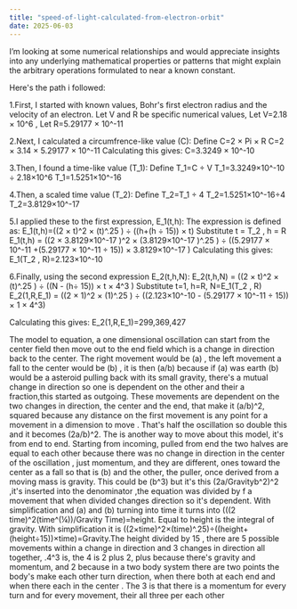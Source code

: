 ```yaml
---
title: "speed-of-light-calculated-from-electron-orbit"
date: 2025-06-03
---
```

I’m looking at some numerical relationships and would appreciate insights into any underlying mathematical properties or patterns that might explain the arbitrary operations formulated to near a known constant.

Here's the path i followed:

1.First, I started with known values, Bohr's first electron radius and the velocity of an electron.
Let V and R be specific numerical values,
Let V=2.18 × 10^6 ,
Let R=5.29177 × 10^-11 

2.Next, I calculated a circumfrence-like value (C):
Define C=2 × Pi × R
C=2 × 3.14 × 5.29177 × 10^-11 
Calculating this gives:
C=3.3249 × 10^-10 

3.Then, I found a time-like value (T_1): 
Define T_1=C ÷ V
T_1=3.3249×10^-10  ÷ 2.18×10^6
T_1=1.5251×10^-16 

4.Then, a scaled time value (T_2): 
Define T_2=T_1 ÷ 4
T_2=1.5251×10^-16÷4
T_2=3.8129×10^-17


5.I applied these to the first expression, E_1(t,h):
The expression is defined as:
E_1(t,h)=((2 × t)^2  × (t)^.25  ) ÷ ((h+(h ÷ 15)) × t)
Substitute t = T_2 , h = R
E_1(t,h) = ((2 × 3.8129×10^-17 )^2 × (3.8129×10^-17 )^.25 ) ÷ ((5.29177 × 10^-11 +(5.29177 × 10^-11  ÷ 15)) × 3.8129×10^-17 )
Calculating this gives:
E_1(T_2 , R)=2.123×10^-10

6.Finally, using the second expression  E_2(t,h,N):
E_2(t,h,N) = ((2 × t)^2 × (t)^.25 ) ÷ ((N - (h÷ 15)) × t × 4^3 ) 
Substitute t=1, h=R, N=E_1(T_2 , R)
E_2(1,R,E_1) = ((2 × 1)^2 × (1)^.25 ) ÷ ((2.123×10^-10  - (5.29177 × 10^-11  ÷ 15)) × 1 × 4^3)

Calculating this gives:
E_2(1,R,E_1)=299,369,427

The model to equation, a one dimensional oscillation can start from the center field then move out to the end field which is a change in direction back to the center. The right movement would be (a) , the left movement a fall to the center would be (b) , it is then (a/b) because if (a) was earth (b) would be a asteroid pulling back with its small gravity, there's a mutual change in direction so one is dependent on the other and their a fraction,this started as outgoing. These movements are dependent on the two changes in direction, the center and the end, that make it (a/b)^2, squared because any distance on the first movement is any point for a movement in a dimension to move . That's half the oscillation so double this and it becomes (2a/b)^2. The is another way to move about this model, it's from end to end. Starting from incoming, pulled from end the two halves are equal to each other because there was no change in direction in the center of the oscillation , just momentum, and they are different, ones toward the center as a fall so that is (b) and the other, the puller, once derived from a moving mass is gravity. This could be (b^3) but it's this (2a/Gravityb^2)^2 ,it's inserted into the denominator ,the equation was divided by f a movement that when divided changes direction so it's dependent.  With simplification and (a) and (b) turning into time it turns into (((2 time)^2(time^(¼))/Gravity Time)=height. Equal to height is the integral of gravity.  With simplification it is ((2×time)^2×(time)^.25)÷((height+(height÷15))×time)=Gravity.The height divided by 15  , there are 5 possible movements within a change in direction and 3 changes in direction all together, .4^3 is, the 4 is 2 plus 2, plus because there's gravity and momentum, and 2 because in a two body system there are two points the body's make each other turn direction, when there both at each end and when there each in the center . The 3 is that there is a momentum for every turn and for every movement, their all three per each other
